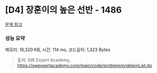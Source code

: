 # [D4] 장훈이의 높은 선반 - 1486 

[문제 링크](https://swexpertacademy.com/main/code/problem/problemDetail.do?contestProbId=AV2b7Yf6ABcBBASw) 

### 성능 요약

메모리: 18,320 KB, 시간: 114 ms, 코드길이: 1,323 Bytes



> 출처: SW Expert Academy, https://swexpertacademy.com/main/code/problem/problemList.do